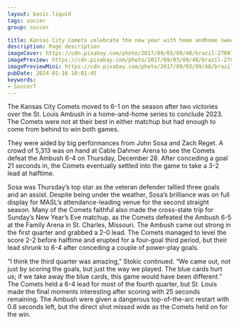 ```yaml
---
layout: basic.liquid
tags: soccer
group: soccer

title: Kansas City Comets celebrate the new year with home andhome sweep of St Louis
description: Page description
imageCover: https://cdn.pixabay.com/photo/2017/09/03/09/48/brazil-2709731_1280.jpg
imagePreview: https://cdn.pixabay.com/photo/2017/09/03/09/48/brazil-2709731_1280.jpg
imagePreviewMini: https://cdn.pixabay.com/photo/2017/09/03/09/48/brazil-2709731_1280.jpg
pubDate: 2024-01-16 10:01:45
keywords:
- Soccer7
---
```


The Kansas City Comets moved to 6-1 on the season after two victories over the St. Louis Ambush in a home-and-home series to conclude 2023. The Comets were not at their best in either matchup but had enough to come from behind to win both games. 

They were aided by big performances from John Sosa and Zach Reget. A crowd of 5,313 was on hand at Cable Dahmer Arena to see the Comets defeat the Ambush 6-4 on Thursday, December 28. After conceding a goal 21 seconds in, the Comets eventually settled into the game to take a 3-2 lead at halftime.


Sosa was Thursday’s top star as the veteran defender tallied three goals and an assist. Despite being under the weather, Sosa’s brilliance was on full display for MASL’s attendance-leading venue for the second straight season. Many of the Comets faithful also made the cross-state trip for Sunday’s New Year’s Eve matchup, as the Comets defeated the Ambush 6-5 at the Family Arena in St. Charles, Missouri. The Ambush came out strong in the first quarter and grabbed a 2-0 lead. The Comets managed to level the score 2-2 before halftime and erupted for a four-goal third period, but their lead shrunk to 6-4 after conceding a couple of power-play goals.

“I think the third quarter was amazing,” Stokic continued. “We came out, not just by scoring the goals, but just the way we played. The blue cards hurt us; if we take away the blue cards, this game would have been different.” The Comets held a 6-4 lead for most of the fourth quarter, but St. Louis made the final moments interesting after scoring with 25 seconds remaining. The Ambush were given a dangerous top-of-the-arc restart with 0.8 seconds left, but the direct shot missed wide as the Comets held on for the win.
